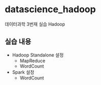 # datascience_hadoop
데이터과학 3번재 실습 Hadoop

## 실습 내용
- Hadoop Standalone 설정
    - MapReduce
    - WordCount
- Spark 설정
    - WordCount
